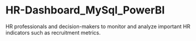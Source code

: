 # HR-Dashboard_MySql_PowerBI
HR professionals and decision-makers to monitor and analyze important HR indicators such as recruitment metrics.
